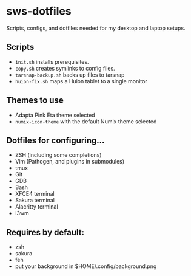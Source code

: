 # sws-dotfiles
Scripts, configs, and dotfiles needed for my desktop and laptop setups.

## Scripts

* `init.sh` installs prerequisites. 
* `copy.sh` creates symlinks to config files. 
* `tarsnap-backup.sh` backs up files to tarsnap
* `huion-fix.sh` maps a Huion tablet to a single monitor

## Themes to use

* Adapta Pink Eta theme selected
* `numix-icon-theme` with the default Numix theme selected

## Dotfiles for configuring...

* ZSH (including some completions)
* Vim (Pathogen, and plugins in submodules)
* tmux
* Git  
* GDB
* Bash
* XFCE4 terminal
* Sakura terminal
* Alacritty terminal
* i3wm


## Requires by default:

* zsh
* sakura
* feh
* put your background in $HOME/.config/background.png

